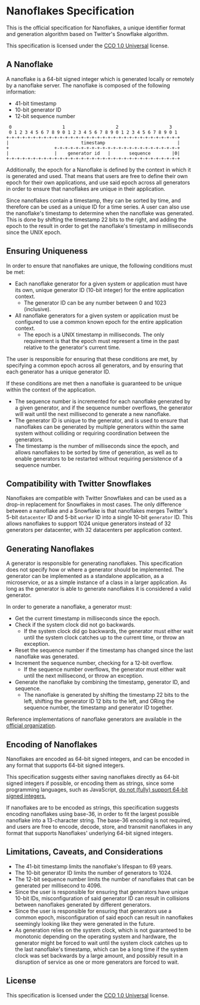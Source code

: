 # Nanoflakes Specification

This is the official specification for Nanoflakes, a unique identifier
format and generation algorithm based on Twitter's Snowflake algorithm.

This specification is licensed under the [CCO 1.0 Universal](https://creativecommons.org/publicdomain/zero/1.0/)
license.

## A Nanoflake

A nanoflake is a 64-bit signed integer which is generated locally or
remotely by a nanoflake server.  The nanoflake is composed of the following
information:

* 41-bit timestamp
* 10-bit generator ID
* 12-bit sequence number

```
 0                   1                   2                   3
 0 1 2 3 4 5 6 7 8 9 0 1 2 3 4 5 6 7 8 9 0 1 2 3 4 5 6 7 8 9 0 1
+-+-+-+-+-+-+-+-+-+-+-+-+-+-+-+-+-+-+-+-+-+-+-+-+-+-+-+-+-+-+-+-+
|                           timestamp                           |
+                 +-+-+-+-+-+-+-+-+-+-+-+-+-+-+-+-+-+-+-+-+-+-+-+
|                 |    generator id   |       sequence        |0|
+-+-+-+-+-+-+-+-+-+-+-+-+-+-+-+-+-+-+-+-+-+-+-+-+-+-+-+-+-+-+-+-+
```

Additionally, the epoch for a Nanoflake is defined by the context in which
it is generated and used.  That means that users are free to define their
own epoch for their own applications, and use said epoch across all generators
in order to ensure that nanoflakes are unique in their application.

Since nanoflakes contain a timestamp, they can be sorted by time, and
therefore can be used as a unique ID for a time series. A user can also
use the nanoflake's timestamp to determine when the nanoflake was generated.
This is done by shifting the timestamp 22 bits to the right, and adding the
epoch to the result in order to get the nanoflake's timestamp in milliseconds
since the UNIX epoch.

## Ensuring Uniqueness

In order to ensure that nanoflakes are unique, the following
conditions must be met:

* Each nanoflake generator for a given system or application must have its own,
  unique generator ID (10-bit integer) for the entire application context.
  * The generator ID can be any number between 0 and 1023 (inclusive).
* All nanoflake generators for a given system or application must be configured 
  to use a common known epoch for the entire application context.
  * The epoch is a UNIX timestamp in milliseconds. The only requirement is that
    the epoch must represent a time in the past relative to the generator's current
    time.

The user is responsible for ensuring that these conditions are met, by
specifying a common epoch across all generators, and by ensuring that each
generator has a unique generator ID.

If these conditions are met then a nanoflake is guaranteed to be unique within the context of the application.

* The sequence number is incremented for each nanoflake generated by a given
  generator, and if the sequence number overflows, the generator will wait
  until the next millisecond to generate a new nanoflake.
* The generator ID is unique to the generator, and is used to ensure that
  nanoflakes can be generated by multiple generators within the same system
  without colliding or requiring coordination between the generators.
* The timestamp is the number of milliseconds since the epoch, and allows
  nanoflakes to be sorted by time of generation, as well as to enable generators
  to be restarted without requiring persistence of a sequence number.

## Compatibility with Twitter Snowflakes

Nanoflakes are compatible with Twitter Snowflakes and can be used as a
drop-in replacement for Snowflakes in most cases. The only difference
between a nanoflake and a Snowflake is that nanoflakes merges Twitter's
5-bit `datacenter` ID and 5-bit `worker` ID into a single 10-bit `generator`
ID. This allows nanoflakes to support 1024 unique generators instead of
32 generators per datacenter, with 32 datacenters per application context.

## Generating Nanoflakes

A generator is responsible for generating nanoflakes.  This specification
does not specify how or where a generator should be implemented.  The generator
can be implemented as a standalone application, as a microservice, or as a
simple instance of a class in a larger application. As long as the generator
is able to generate nanoflakes it is considered a valid generator.

In order to generate a nanoflake, a generator must:

* Get the current timestamp in milliseconds since the epoch.
* Check if the system clock did not go backwards.
  * If the system clock did go backwards, the generator must either wait until the
    system clock catches up to the current time, or throw an exception.
* Reset the sequence number if the timestamp has changed since the last nanoflake
  was generated.
* Increment the sequence number, checking for a 12-bit overflow.
  * If the sequence number overflows, the generator must either wait until the
    next millisecond, or throw an exception.
* Generate the nanoflake by combining the timestamp, generator ID, and sequence.
  * The nanoflake is generated by shifting the timestamp 22 bits to the left,
    shifting the generator ID 12 bits to the left, and ORing the sequence number,
    the timestamp and generator ID together.

Reference implementations of nanoflake generators are available in the
[official organization](https://github.com/nanoflakes).

## Encoding of Nanoflakes

Nanoflakes are encoded as 64-bit signed integers, and can be encoded in
any format that supports 64-bit signed integers.

This specification suggests either saving nanoflakes directly as 64-bit signed
integers if possible, or encoding them as strings, since some programming
languages, such as JavaScript, [do not (fully) support 64-bit signed integers.](https://tqdev.com/2016-javascript-cannot-handle-64-bit-integers)

If nanoflakes are to be encoded as strings, this specification suggests
encoding nanoflakes using base-36, in order to fit the largest possible
nanoflake into a 13-character string. The base-36 encoding is not required,
and users are free to encode, decode, store, and transmit nanoflakes in any
format that supports Nanoflakes' underlying 64-bit signed integers.

## Limitations, Caveats, and Considerations

* The 41-bit timestamp limits the nanoflake's lifespan to 69 years.
* The 10-bit generator ID limits the number of generators to 1024.
* The 12-bit sequence number limits the number of nanoflakes that can be
  generated per millisecond to 4096.
* Since the user is responsible for ensuring that generators have unique
  10-bit IDs, misconfiguration of said generator ID can result in collisions 
  between nanoflakes generated by different generators.
* Since the user is responsible for ensuring that generators use a common
  epoch, misconfiguration of said epoch can result in nanoflakes seemingly
  looking like they were generated in the future.
* As generation relies on the system clock, which is not guaranteed to be
  monotonic depending on the operating system and hardware, the generator
  might be forced to wait until the system clock catches up to the last
  nanoflake's timestamp, which can be a long time if the system clock was
  set backwards by a large amount, and possibly result in a disruption of
  service as one or more generators are forced to wait.

## License

This specification is licensed under the [CCO 1.0 Universal](https://creativecommons.org/publicdomain/zero/1.0/) license.
